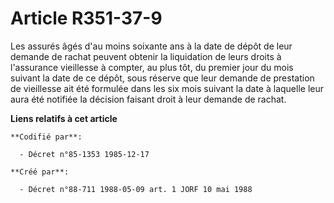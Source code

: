 # Article R351-37-9

Les assurés âgés d'au moins soixante ans à la date de dépôt de leur demande de rachat peuvent obtenir la liquidation de leurs
droits à l'assurance vieillesse à compter, au plus tôt, du premier jour du mois suivant la date de ce dépôt, sous réserve que
leur demande de prestation de vieillesse ait été formulée dans les six mois suivant la date à laquelle leur aura été notifiée
la décision faisant droit à leur demande de rachat.

**Liens relatifs à cet article**

	**Codifié par**:

	  - Décret n°85-1353 1985-12-17

	**Créé par**:

	  - Décret n°88-711 1988-05-09 art. 1 JORF 10 mai 1988
